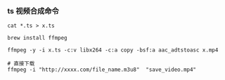 ### ts 视频合成命令

```code (mac)
cat *.ts > x.ts

brew install ffmpeg

ffmpeg -y -i x.ts -c:v libx264 -c:a copy -bsf:a aac_adtstoasc x.mp4
```

```code 
# 直接下载
ffmpeg -i "http://xxxx.com/file_name.m3u8"  "save_video.mp4" 
```